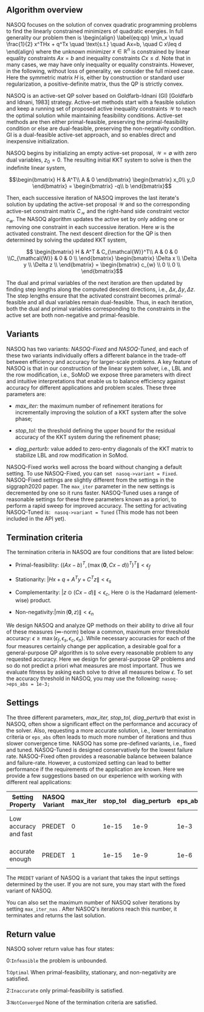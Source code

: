 ## Algorithm overview
NASOQ focuses on the solution of convex quadratic programming problems to find the linearly constrained minimizers of quadratic energies. In full generality our problem then is 
\begin{align} 
 \label{eq:qp}
\min_x \quad \frac{1}{2} x^THx + q^Tx \quad \text{s.t.}
\quad  Ax=b, \quad  C  x\leq d
\end{align}
where the unknown minimizer $x \in \mathbb{R}^n$ is constrained by linear equality constraints $A x=b$ and inequality constraints $Cx\leq d$. 
Note that in many cases, we may have only inequality or equality constraints. However, in the following, without loss of generality, we consider the full mixed case. 
Here the symmetric matrix $H$ is, either by construction or standard user regularization, a positive-definite matrix, thus the QP is strictly convex.


NASOQ is an active-set QP solver based on Goldfarb-Idnani (GI) [Goldfarb and Idnani, 1983] strategy. 
Active-set methods start with a feasible solution and keep a running set of proposed active inequality constraints $\mathcal{W}$ to reach the optimal solution while maintaining feasibility conditions. 
Active-set methods are then either primal-feasible, preserving the primal-feasibility condition or else are dual-feasible, preserving the non-negativity condition. 
GI is a dual-feasible active-set approach, and so enables direct and inexpensive initialization.  
 

NASOQ begins by initializing an empty active-set proposal, $\mathcal{W} = \emptyset$ with zero dual variables, $z_0 = 0$.
The resulting initial KKT system to solve is then the indefinite linear system, 

$$\begin{bmatrix} H & A^T\\ A & 0 \end{bmatrix} \begin{bmatrix} x_0\\ y_0 \end{bmatrix} = \begin{bmatrix} -q\\ b \end{bmatrix}$$

Then, each successive iteration of NASOQ improves the last iterate's solution by updating the active-set proposal $\mathcal{W}$ and so the corresponding active-set constraint matrix $C_{\mathcal{W}}$ and the right-hand side constraint vector $c_{w}$. The NASOQ algorithm updates the active set by only adding one or removing one constraint in each successive iteration. Here $w$ is the activated constraint.
The next descent direction for the QP is then determined by solving the updated KKT system,

$$  \begin{bmatrix} H & A^T & C_{\mathcal{W}}^T\\ A & 0 & 0 \\C_{\mathcal{W}} & 0 & 0 \\ \end{bmatrix} \begin{bmatrix} \Delta x \\ \Delta y \\ \Delta z \\ \end{bmatrix} = \begin{bmatrix} c_{w} \\ 0 \\ 0 \\ \end{bmatrix}$$

The dual and primal variables of the next iteration are then updated by finding step lengths along the computed descent directions, i.e., $\Delta x, \Delta y, \Delta z$. The step lengths ensure that the activated constraint becomes primal-feasible and all dual variables remain dual-feasible. 
Thus, in each iteration, both the dual and primal variables corresponding to the constraints in the active set are both non-negative and primal-feasible. 


## Variants
NASOQ has two variants: *NASOQ-Fixed* and *NASOQ-Tuned*, and each of these two variants individually offers a different balance in the trade-off between efficiency and accuracy for larger-scale problems. 
A key feature of NASOQ is that in our construction of the linear system solver, i.e., LBL and the row modification, i.e., SoMoD we expose three parameters with direct and intuitive interpretations that enable us to balance efficiency against accuracy for different applications and problem
scales.
These three parameters are: 

- *max_iter:* the maximum number of refinement iterations for incrementally improving the solution of a KKT system after
the solve phase;

- *stop_tol:* the threshold defining the upper bound for the residual accuracy of the KKT system during the refinement phase;

- *diag_perturb:* value added to zero-entry diagonals of the KKT matrix to stabilize LBL and row modification in SoMod.


NASOQ-Fixed works well across the board without changing a default setting. To use NASOQ-Fixed, you can set ``` nasoq->variant = Fixed```.  NASOQ-Fixed settings are slightly different from the settings in the siggraph2020 paper. The `max_iter` parameter in the new settings is decremented by one so it runs faster.
 NASOQ-Tuned uses a range of reasonable settings for these three parameters known as a priori, to perform a rapid sweep for improved accuracy. The setting for activating NASOQ-Tuned is:
 ``` nasoq->variant = Tuned``` (This mode has not been included in the API yet). 


## Termination criteria
The termination criteria in NASOQ are four conditions that are listed below:

* Primal-feasibility: $\Big( (Ax-b)^T, (\max(\textbf{0},Cx-d))^T \Big)^T \| < \epsilon_f$

* Stationarity: $|Hx + q + A^{T}y + C^{T}z\| < \epsilon_s$

* Complementarity: $|z \odot (Cx-d)\| < \epsilon_c$, Here $\odot$ is the Hadamard (element-wise) product.

* Non-negativity:$|\min(\textbf{0},z)\| < \epsilon_n$

We design NASOQ and analyze QP methods on their ability to drive all four of these measures ($\infty$-norm) below a common, maximum error threshold accuracy: $\epsilon \geq \max(\epsilon_f,\epsilon_s,\epsilon_c,\epsilon_n)$. 
While necessary accuracies for each of the four measures certainly change per application, a desirable goal for a general-purpose QP algorithm is to solve every reasonable problem to any requested accuracy. 
Here we design for general-purpose QP problems and so do not predict a priori what measures are most important. Thus we evaluate fitness by asking each solve to drive all measures below $\epsilon$. To set the accuracy threshold in NASOQ, you may use the following:
```nasoq->eps_abs = 1e-3; ```



## Settings
The three different parameters, *max_iter, stop_tol, diag_perturb* that exist in NASOQ, often show a significant effect on the performance and accuracy of the solver. Also, requesting a more accurate solution, i.e., lower termination criteria or `eps_abs` often leads to much more number of iterations and thus slower convergence time. 
NASOQ has some pre-defined variants, i.e., fixed and tuned. NASOQ-Tuned is designed conservatively for the lowest failure rate. NASOQ-Fixed often provides a reasonable balance between balance and failure-rate. However, a customized setting can lead to better performance if the requirements of the application are known. 
Here we provide a few suggestions based on our experience with working with different real applications:

<table>
  <thead>
    <tr>
      <th> Setting Property </th>
      <th> NASOQ Variant </th>
      <th> max_iter </th>
      <th> stop_tol </th>
      <th> diag_perturb </th>
      <th> eps_abs </th>
      <th> Example Applications</th>
    </tr>
  </thead>
  <tbody>
    <tr>
      <td>Low accuracy and fast</td>
      <td>PREDET</td>
      <td>0</td>
      <td>1e-15</td>
      <td>1e-9</td>
      <td>1e-3</td>
      <td>Geometry processing, Model reconstruction</td>
    </tr>
    <tr>
      <td>accurate enough</td>
      <td>PREDET</td>
      <td>1</td>
      <td>1e-15</td>
      <td>1e-9</td>
      <td>1e-6</td>
      <td>Contact simulations, Control</td>
    </tr>
  </tbody>
</table>

The `PREDET` variant of NASOQ is a  variant that takes the input settings determined by the user. If you are not sure, you may start with the fixed variant of NASOQ.

You can also set the maximum number of NASOQ solver iterations by setting `max_iter_nas` . After NASOQ's iterations reach this number, it terminates and returns the last solution. 


## Return value

NASOQ solver return value has four states:

0:`Infeasible` the problem is unbounded.

1:`Optimal` When primal-feasibility, stationary, and non-negativity are satisfied.

2:`Inaccurate` only primal-feasibility is satisfied. 

3:`NotConverged` None of the termination criteria are satisfied. 





